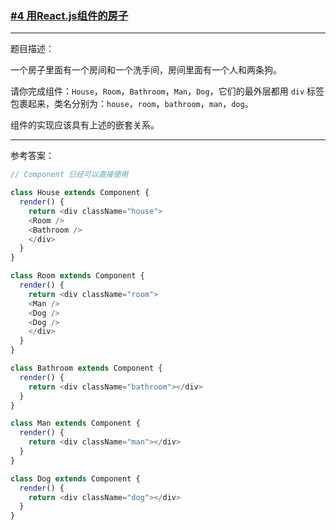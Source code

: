 ### [#4 用React.js组件的房子](http://scriptoj.mangojuice.top/problems/4)

----
题目描述：

一个房子里面有一个房间和一个洗手间，房间里面有一个人和两条狗。

请你完成组件：`House`，`Room`，`Bathroom`，`Man`，`Dog`，它们的最外层都用 `div` 标签包裹起来，类名分别为：`house`，`room`，`bathroom`，`man`，`dog`。

组件的实现应该具有上述的嵌套关系。

----
参考答案：

```js
// Component 已经可以直接使用

class House extends Component {
  render() {
    return <div className="house">
    <Room />
    <Bathroom />
    </div>
  }
}

class Room extends Component {
  render() {
    return <div className="room">
    <Man />
    <Dog />
    <Dog />
    </div>
  }
}

class Bathroom extends Component {
  render() {
    return <div className="bathroom"></div>
  }
}

class Man extends Component {
  render() {
    return <div className="man"></div>
  }
}

class Dog extends Component {
  render() {
    return <div className="dog"></div>
  }
}

```